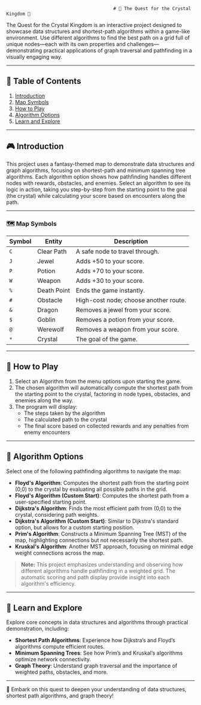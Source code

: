                                             # 🌟 The Quest for the Crystal Kingdom 🌟

The Quest for the Crystal Kingdom is an interactive project designed to showcase data structures and shortest-path algorithms within a game-like environment. Use different algorithms to find the best path on a grid full of unique nodes—each with its own properties and challenges—demonstrating practical applications of graph traversal and pathfinding in a visually engaging way.

---

## 📜 Table of Contents

1. [Introduction](#introduction)
2. [Map Symbols](#map-symbols)
3. [How to Play](#how-to-play)
4. [Algorithm Options](#algorithm-options)
5. [Learn and Explore](#learn-and-explore)

---

## 🎮 Introduction

This project uses a fantasy-themed map to demonstrate data structures and graph algorithms, focusing on shortest-path and minimum spanning tree algorithms. Each algorithm option shows how pathfinding handles different nodes with rewards, obstacles, and enemies. Select an algorithm to see its logic in action, taking you step-by-step from the starting point to the goal (the crystal) while calculating your score based on encounters along the path.

---

### 🗺️ Map Symbols

| Symbol | Entity       | Description                                       |
|--------|--------------|---------------------------------------------------|
| `C`    | Clear Path   | A safe node to travel through.                   |
| `J`    | Jewel        | Adds +50 to your score.                          |
| `P`    | Potion       | Adds +70 to your score.                          |
| `W`    | Weapon       | Adds +30 to your score.                          |
| `%`    | Death Point  | Ends the game instantly.                         |
| `#`    | Obstacle     | High-cost node; choose another route.            |
| `&`    | Dragon       | Removes a jewel from your score.                 |
| `$`    | Goblin       | Removes a potion from your score.                |
| `@`    | Werewolf     | Removes a weapon from your score.                |
| `*`    | Crystal      | The goal of the game.                            |

---

## 📖 How to Play

1. Select an Algorithm from the menu options upon starting the game.
2. The chosen algorithm will automatically compute the shortest path from the starting point to the crystal, factoring in node types, obstacles, and enemies along the way.
3. The program will display:
   - The steps taken by the algorithm
   - The calculated path to the crystal
   - The final score based on collected rewards and any penalties from enemy encounters

---

## 🧭 Algorithm Options

Select one of the following pathfinding algorithms to navigate the map:

- **Floyd's Algorithm**: Computes the shortest path from the starting point (0,0) to the crystal by evaluating all possible paths in the grid.
- **Floyd's Algorithm (Custom Start)**: Computes the shortest path from a user-specified starting point.
- **Dijkstra's Algorithm**: Finds the most efficient path from (0,0) to the crystal, considering path weights.
- **Dijkstra's Algorithm (Custom Start)**: Similar to Dijkstra's standard option, but allows for a custom starting position.
- **Prim's Algorithm**: Constructs a Minimum Spanning Tree (MST) of the map, highlighting connections but not necessarily the shortest path.
- **Kruskal's Algorithm**: Another MST approach, focusing on minimal edge weight connections across the map.

> **Note:** This project emphasizes understanding and observing how different algorithms handle pathfinding in a weighted grid. The automatic scoring and path display provide insight into each algorithm's efficiency.

---

## 🌌 Learn and Explore

Explore core concepts in data structures and algorithms through practical demonstration, including:

- **Shortest Path Algorithms**: Experience how Dijkstra’s and Floyd’s algorithms compute efficient routes.
- **Minimum Spanning Trees**: See how Prim’s and Kruskal’s algorithms optimize network connectivity.
- **Graph Theory**: Understand graph traversal and the importance of weighted paths, obstacles, and more.

---

🚀 Embark on this quest to deepen your understanding of data structures, shortest path algorithms, and graph theory!
